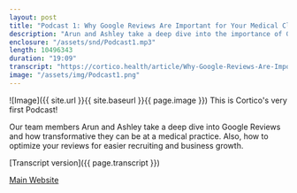 ```yaml
---
layout: post
title: "Podcast 1: Why Google Reviews Are Important for Your Medical Clinic"
description: "Arun and Ashley take a deep dive into the importance of Google reviews."
enclosure: "/assets/snd/Podcast1.mp3"
length: 10496343
duration: "19:09"
transcript: "https://cortico.health/article/Why-Google-Reviews-Are-Important-for-Your-Medical-Clinic"
image: "/assets/img/Podcast1.png"
---
```

![Image]({{ site.url }}{{ site.baseurl }}{{ page.image }})
This is Cortico's very first Podcast!

Our team members Arun and Ashley take a deep dive into Google Reviews and how transformative they can be at a medical practice. Also, how to optimize your reviews for easier recruiting and business growth.

[Transcript version]({{ page.transcript }})

[Main Website](https://cortico.health)